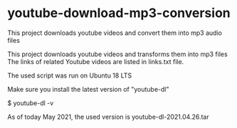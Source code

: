 # youtube-download-mp3-conversion
This project downloads youtube videos and convert them into mp3 audio files

This project downloads youtube videos and transforms them into mp3 files 
The links of related Youtube videos are listed in links.txt file.

The used script was run on Ubuntu 18 LTS

Make sure you install the latest version of "youtube-dl"

$ youtube-dl -v

As of today May 2021, the used version is youtube-dl-2021.04.26.tar
